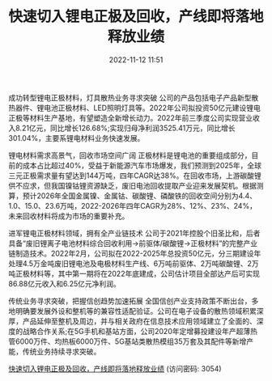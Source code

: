 ﻿---
title: 快速切入锂电正极及回收，产线即将落地释放业绩
date: 2022-11-12 11:51
tags:
- 消费电子
updated: 
---

成功转型锂电正极材料，灯具散热业务寻求突破
公司的产品包括电子产品新型散热器件、锂电池正极材料、LED照明灯具等。2022年公司拟投资50亿元建设锂电正极等材料生产基地，有望塑造全新增长动力。2022年前三季度公司实现营业收入8.21亿元，同比增长126.68%;实现归母净利润3525.41万元，同比增长301.04%，主要系锂电材料业务快速发展。

锂电材料需求高景气，回收市场空间广阔
正极材料是锂电池的重要组成部分，目前的成本占比超过40%，受益于新能源汽车市场爆发，我们预测到2025年，全球三元正极需求量有望达到144万吨，四年CAGR达38%。在回收市场，上游碳酸锂供不应求，但我国镍钴锂资源缺乏，废旧电池回收提取产业迎来发展契机。根据测算，预计2026年全国金属镍、金属钴、碳酸锂、磷酸铁的回收空间分别为4.4、1.0、15.0、23.6万吨，2022-2026年四年CAGR为28%、12%、23%、24%，未来回收材料将成为市场的重要补充。
<!-- more -->
进军锂电正极材料领域，拥有全产业链技术
公司于2021年控股个旧圣比和，后者具备“废旧锂离子电池材料综合回收利用→前驱体/碳酸锂→正极材料”的完整产业链制造技术。2022年2月，公司拟在2022-2025年总投资50亿元，分三期建设年处理4.5万金吨废旧锂电池及电极材料生产线、6万吨前驱体、2万吨碳酸锂、2万吨正极材料等，其中第一期将在2022年底建成，公司估计项目全部达产后可实现86.88亿元收入和6.25亿元净利润。

传统业务寻求突破，把握信创趋势加速拓展
全国信创产业支持政策不断出台，多地明确要发展外设和整机等的兼容性适配验证。公司在电子设备的散热领域积累深厚，产品延伸至整机及周边，并与相关政府在信息技术应用领域建立了全面的、深度的战略合作关系;在5G手机和基站方面，公司2020年定增募投建设年产超薄热管6000万件、均热板6000万件、5G基站类散热模组35万套及其配件等新增产能，传统业务持续寻求突破。

[快速切入锂电正极及回收，产线即将落地释放业绩](https://url12.ctfile.com/f/3948612-723009784-d63fbd?p=3054)
(访问密码: 3054)
